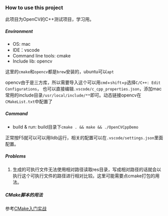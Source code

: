 ### How to use this project
此项目为OpenCV的C++测试项目，学习用。

##### Environment
- OS: mac
- IDE：vscode
- Command line tools: cmake
- Include lib: opencv

这里的`cmake`和`opencv`都是`brew`安装的，ubuntu可以`apt`

opencv由于是三方库，所以需要导入这个可以用`cmd`+`shift`+`p`选择`C/C++: Edit Configurations`， 也可以直接编辑`.vscode/c_cpp_properties.json`，添加mac常用的include目录`/usr/local/include/**`即可。动态链接opencv在`CMakeList.txt`中配置了

##### Command
- build & run: build目录下`cmake . && make && ./OpenCVCppDemo`

正常按F5就可以可以用lldb运行，相关的配置可以在`.vscode/settings.json`里面配置。

##### Problems
1. 生成的可执行文件无法使用相对路径读取res目录，写成相对路径的话就会以执行这个可执行文件的路径进行相对比较。这里可能需要点cmake打包的用法。

##### CMake脚本的用法
参考[CMake入门实战](https://www.hahack.com/codes/cmake/)